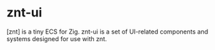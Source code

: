 # znt-ui

[znt] is a tiny ECS for Zig. znt-ui is a set of UI-related components and systems designed for use with znt.

